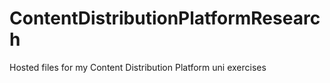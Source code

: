 # ContentDistributionPlatformResearch
Hosted files for my Content Distribution Platform uni exercises
